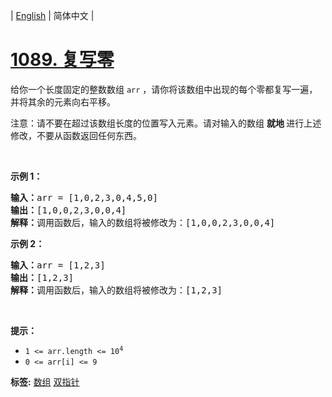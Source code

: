 | [English](README_EN.md) | 简体中文 |

# [1089. 复写零](https://leetcode.cn/problems/duplicate-zeros)
<p>给你一个长度固定的整数数组&nbsp;<code>arr</code> ，请你将该数组中出现的每个零都复写一遍，并将其余的元素向右平移。</p>

<p>注意：请不要在超过该数组长度的位置写入元素。请对输入的数组&nbsp;<strong>就地&nbsp;</strong>进行上述修改，不要从函数返回任何东西。</p>

<p>&nbsp;</p>

<p><strong>示例 1：</strong></p>

<pre>
<strong>输入：</strong>arr = [1,0,2,3,0,4,5,0]
<strong>输出：</strong>[1,0,0,2,3,0,0,4]
<strong>解释：</strong>调用函数后，输入的数组将被修改为：[1,0,0,2,3,0,0,4]</pre>

<p><strong>示例 2：</strong></p>

<pre>
<strong>输入：</strong>arr = [1,2,3]
<strong>输出：</strong>[1,2,3]
<strong>解释：</strong>调用函数后，输入的数组将被修改为：[1,2,3]
</pre>

<p>&nbsp;</p>

<p><strong>提示：</strong></p>

<ul>
	<li><code>1 &lt;= arr.length &lt;= 10<sup>4</sup></code></li>
	<li><code>0 &lt;= arr[i] &lt;= 9</code></li>
</ul>

**标签:**  [数组](https://leetcode.cn/tag/array) [双指针](https://leetcode.cn/tag/two-pointers) 